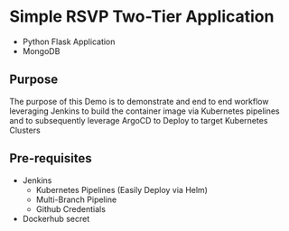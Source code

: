 # Simple RSVP Two-Tier Application

- Python Flask Application 
- MongoDB

## Purpose

The purpose of this Demo is to demonstrate and end to end workflow leveraging Jenkins to build the container image via Kubernetes pipelines and to 
subsequently leverage ArgoCD to Deploy to target Kubernetes Clusters

## Pre-requisites

- Jenkins
  - Kubernetes Pipelines (Easily Deploy via Helm)
  - Multi-Branch Pipeline
  - Github Credentials
- Dockerhub secret